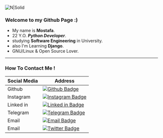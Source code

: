 ![N|Solid](https://i.pinimg.com/originals/e4/26/70/e426702edf874b181aced1e2fa5c6cde.gif)

### **Welcome to my Github Page :)**
- My name is **Mostafa**.
- 22 Y.O. **_Python Developer_**.
- studying **Software Engineering** in University.
- also I'm Learning **Django**.
- GNU/Linux & Open Source Lover.


---
### How To Contact Me !
| Social Media | Address |
| ------ | ------ |
| Github | [![Github Badge](https://img.shields.io/badge/-@mosihere-skyblue?style=circle&labelColor=black&logo=github&logoColor=white&link=https://github.com/mosihere)](https://github.com/mosihere) |
| Instagram |[![Instagram Badge](https://img.shields.io/badge/-@mosihere-skyblue?style=circle&labelColor=white&logo=instagram&logoColor=purple&link=https://instagram.com/mosihere)](https://instagram.com/mosihere)  |
| Linked in | [![Linked in Badge](https://img.shields.io/badge/-@Mostafa.khoshhal-skyblue?style=circle&labelColor=blue&logo=linkedin&logoColor=white&link=https://t.me/mosihere)](https://www.linkedin.com/in/mostafa-khoshhal-40765b192)  |
| Telegram |[![Telegram Badge](https://img.shields.io/badge/-@mosihere-skyblue?style=circle&labelColor=fff&logo=telegram&logoColor=white&link=https://t.me/mosihere)](https://t.me/mosihere) |
| Email | [![Email Badge](https://img.shields.io/badge/-@mosihere-skyblue?style=circle&labelColor=black&logo=email&logoColor=white&link=mostafakhoshhal@yahoo.com)](mostafakhoshhal@yahoo.com) |
| Email | [![Twitter Badge](https://img.shields.io/badge/-@mosihere-skyblue?style=circle&labelColor=black&logo=twitter&logoColor=white&link=https://www.twitter.com/mosiwashere)](www.twitter.com/mosiwashere) |


